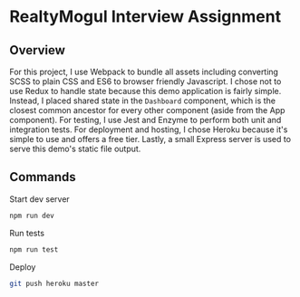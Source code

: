 # RealtyMogul Interview Assignment

## Overview

For this project, I use Webpack to bundle all assets including converting SCSS to plain CSS and ES6 to browser friendly Javascript. I chose not to use Redux to handle state because this demo application is fairly simple. Instead, I placed shared state in the `Dashboard` component, which is the closest common ancestor for every other component (aside from the App component). For testing, I use Jest and Enzyme to perform both unit and integration tests. For deployment and hosting, I chose Heroku because it's simple to use and offers a free tier. Lastly, a small Express server is used to serve this demo's static file output.

## Commands

Start dev server
```bash
npm run dev
```

Run tests
```bash
npm run test
```

Deploy
```bash
git push heroku master
```